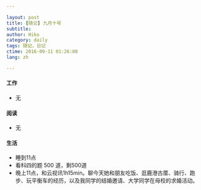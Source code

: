 ```yaml
---

layout: post  
title: [随记] 九月十号  
subtitle:   
author: Hiko  
category: daily
tags: 随记，日记  
ctime: 2016-09-11 01:26:08  
lang: zh  

---
```


#### 工作

- 无

#### 阅读

- 无

#### 生活

- 睡到11点
- 看科四的题 500 道，剩500道
- 晚上11点，和云视讯1h15min。聊今天她和朋友吃饭、逛鹿港古厝、骑行、跑步、玩平衡车的经历，以及我同学的结婚邀请、大学同学在母校的求婚活动。


